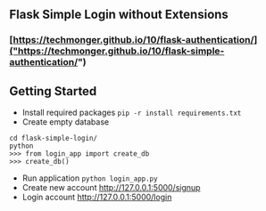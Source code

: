 ## Flask Simple Login without Extensions

### [https://techmonger.github.io/10/flask-authentication/]("https://techmonger.github.io/10/flask-simple-authentication/")

## Getting Started

- Install required packages `pip -r install requirements.txt`
- Create empty database 
```
cd flask-simple-login/
python
>>> from login_app import create_db
>>> create_db()
```

- Run application `python login_app.py`
- Create new account  http://127.0.0.1:5000/signup
- Login account  http://127.0.0.1:5000/login
